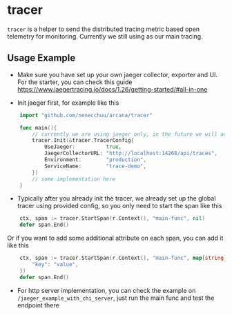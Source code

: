 # tracer

`tracer` is a helper to send the distributed tracing metric based open telemetry for monitoring. Currently we still using as our main tracing.

## Usage Example
- Make sure you have set up your own jaeger collector, exporter and UI. For the starter, you can check this guide https://www.jaegertracing.io/docs/1.26/getting-started/#all-in-one

- Init jaeger first, for example like this
```go
    import "github.com/nenecchuu/arcana/tracer"

    func main(){
        // currently we are using jaeger only, in the future we will add more implementation, such as newrelic
        tracer.Init(&tracer.TracerConfig{
            UseJaeger:          true,
            JaegerCollectorURL: "http://localhost:14268/api/traces",
            Environment:        "production",
            ServiceName:        "trace-demo",
        })
        // some implementation here
    }
```

- Typically after you already init the tracer, we already set up the global tracer using provided config, so you only need to start the span like this 
```go
    ctx, span := tracer.StartSpan(r.Context(), "main-func", nil)
    defer span.End()
```

Or if you want to add some additional attribute on each span, you can add it like this 
```go
    ctx, span := tracer.StartSpan(r.Context(), "main-func", map[string]string{
        "key": "value",
    })
    defer span.End()
```

- For http server implementation, you can check the example on `/jaeger_example_with_chi_server`, just run the main func and test the endpoint there
